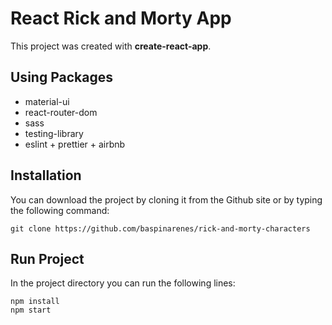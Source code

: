 # React Rick and Morty App

This project was created with **create-react-app**.

## Using Packages

- material-ui
- react-router-dom
- sass
- testing-library
- eslint + prettier + airbnb

## Installation

You can download the project by cloning it from the Github site or by typing the following command:

```console
git clone https://github.com/baspinarenes/rick-and-morty-characters
```

## Run Project

In the project directory you can run the following lines:

```console
npm install
npm start
```
